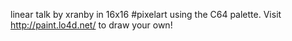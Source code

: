linear talk by xranby in 16x16 #pixelart using the C64 palette. Visit http://paint.lo4d.net/ to draw your own! 
